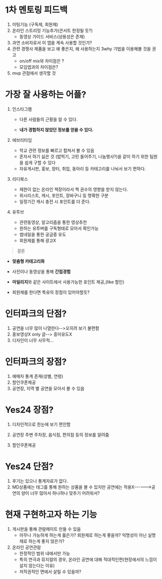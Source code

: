 # 1차 멘토링 피드백

1. 미팅기능 (구독제, 회원제)
2. 온라인 스트리밍 기능추가(콘서트 한정될 듯?)
   * 동영상 가이드 서비스(상용성은 존재)
3. 과연 소비자로서 이 앱을 계속 사용할 것인가?
4. 관련 경쟁사 제품을 보고 왜 좋은지, 왜 사용하는지 3why 기법을 이용해볼 것을 권고
   * on/off mix와 차이점은 ?
   * 모임앱과의 차이점은?
5. mvp 관점에서 생각할 것





# 가장 잘 사용하는 어플?

1. 인스타그램

   * 다른 사람들의 근황을 알 수 있다. 

   * **내가 경험하지 않았던 정보를 얻을 수 있다.**

2. 에브리타임

   * 학교 관련 정보를 빠르고 합쳐서 볼 수 있음
   * 혼자서 하기 싫은 것 (밥먹기, 고민 들어주기, 나눔행사?)을 같이 하기 위한 팀원을 쉽게 구할 수 있다
   * 자유게시판, 홍보, 장터, 취업, 동아리 등 카테고리를 나눠서 보기 편하다.

3. 리디북스

   * 제한이 없는 온라인 책장이라서 책 권수의 영향을 받지 않는다.
   * 위시리스트, 캐시, 포인트, 장바구니 등 명확한 구분
   * 일정기간 캐시 충전 시 포인트를 더 준다.

4. 유투브

   * 관련동영상, 알고리즘을 통한 영상추천
   * 원하는 유투버를 구독형태로 모아서 확인가능
   * 썸네일을 통한 궁금증 유도
   * 회원제를 통해 광고X



>  결론  

* **맞춤형 카테고리화**

* 사진이나 동영상을 통해 **간접경험** 

* **마일리지**와 같은 사이트에서 사용가능한 포인트 제공,(like 할인)

  

* 회원제를 한다면 특유의 장점이 있어야할듯?



# 인터파크의 단점?

1. 공연을 너무 많이 나열한다-->오히려 보기 불편함
2. 홍보영상X only 글--> 흥미유도X
3. 디자인이 너무 사무적...



# 인터파크의 장점?

1. 예매자 통계 존재(성별, 연령)
2. 할인쿠폰제공
3. 공연장, 지역 별 공연을 모아서 볼 수 있음



# Yes24 장점?

1. 디자인적으로 한눈에 보기 편안함

2. 공연장 주변 주차장, 음식점, 편의점 등의 정보를 알려줌

3. 할인쿠폰제공



# Yes24 단점?

1. 후기는 있으나 통계자료가 없다.
2. MD상품에는 태그를 통해 원하는 상품을 볼 수 있지만 공연에는 적용X------>공연의 양이 너무 많아서 하나하나 맞추기 어려워서?





# 현재 구현하고자 하는 기능

1. 게시판을 통해 관람메이트 만들 수 있음
   * 아무나 가능하게 하는게 옳은가? 회원제로 하는게 좋을까? 익명성이 아닌 실명제로 하는게 좋지 않은가?
2. 온라인 공연관람
   * 한정적인 범위 내에서만 가능
   * 특히 연극과 뮤지컬의 경우, 온라인 공연에 대해 적대적인편(현장에서의 느낌이 살지 않는다는 이유)
   * 저작권적인 면에서 살릴 수 있을까?